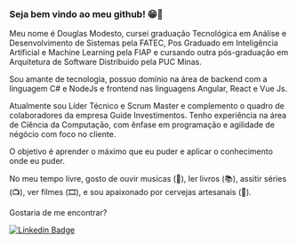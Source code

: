 
### Seja bem vindo ao meu github! 😁👋

Meu nome é Douglas Modesto, cursei graduação Tecnológica em Análise e Desenvolvimento de Sistemas pela FATEC, Pos Graduado em Inteligência Artificial e Machine Learning pela FIAP e cursando outra pós-graduação em Arquitetura de Software Distribuido pela PUC Minas.

Sou amante de tecnologia, possuo domínio na área de backend com a linguagem C# e NodeJs e frontend nas linguagens Angular, React e Vue Js.

Atualmente sou Líder Técnico e Scrum Master e complemento o quadro de colaboradores da empresa Guide Investimentos. Tenho experiência na área de Ciência da Computação, com ênfase em programação  e agilidade de négócio com foco no cliente.

O objetivo é aprender o máximo que eu puder e aplicar o conhecimento onde eu puder.

No meu tempo livre, gosto de ouvir musicas (🎵), ler livros (📚), assitir séries (📺), ver filmes (🎞️), e sou apaixonado por cervejas artesanais (🍺).

Gostaria de me encontrar?



[![Linkedin Badge](https://img.shields.io/badge/-LinkedIn-blue?style=flat-square&logo=Linkedin&logoColor=white&link=https://www.linkedin.com/in/douglasmodesto/)](https://www.linkedin.com/in/douglasmodesto/)
